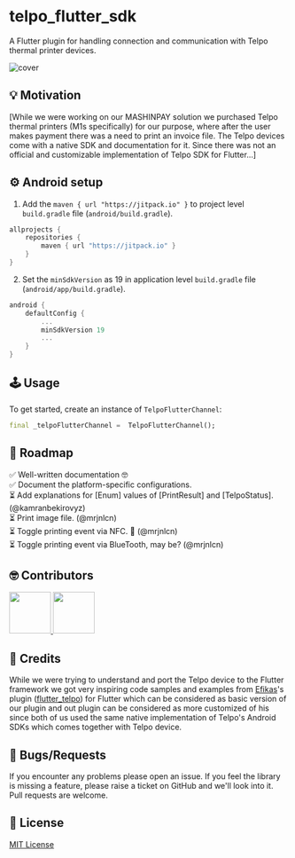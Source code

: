 # telpo_flutter_sdk

A Flutter plugin for handling connection and communication with Telpo thermal printer devices.

<img  src="https://raw.githubusercontent.com/AL-ventures/telpo-flutter-sdk/master/.docs/cover.png"  alt="cover" />


## 💡 Motivation

[While we were working on our MASHINPAY solution we purchased Telpo thermal printers (M1s specifically) for our purpose, where after the user makes payment there was a need to print an invoice file. The Telpo devices come with a native SDK and documentation for it. Since there was not an official and customizable implementation of Telpo SDK for Flutter...]

## ⚙️ Android setup
1. Add the ```maven { url "https://jitpack.io" }``` to project level `build.gradle` file (`android/build.gradle`).

```gradle
allprojects {
    repositories {
        maven { url "https://jitpack.io" }
    }
}
```

2. Set the `minSdkVersion` as 19 in application level `build.gradle` file (`android/app/build.gradle`).

```gradle
android {
    defaultConfig {
        ...
        minSdkVersion 19
        ...
    }
}
```
 
## 🕹️ Usage

To get started, create an instance of `TelpoFlutterChannel`:

```dart
final _telpoFlutterChannel =  TelpoFlutterChannel();
```

## 📝 Roadmap

✅ Well-written documentation 🤓<br/>
✅ Document the platform-specific configurations.<br/>
⏳ Add explanations for [Enum] values of [PrintResult] and [TelpoStatus]. (@kamranbekirovyz)<br/>
⏳ Print image file. (@mrjnlcn)<br/>
⏳ Toggle printing event via NFC. 🤩 (@mrjnlcn)<br/>
⏳ Toggle printing event via BlueTooth, may be? (@mrjnlcn)<br/>

## 🤓 Contributors

<a  href="https://github.com/al-ventures/telpo-flutter-sdk/graphs/contributors"> <img  src="https://github.com/kamranbekirovyz.png" height="75"> </a><a  href="https://github.com/al-ventures/telpo-flutter-sdk/graphs/contributors"> <img  src="https://github.com/mrjnlcn.png" height="75"> </a>


## 🙏 Credits

While we were trying to understand and port the Telpo device to the Flutter framework we got very inspiring code samples and examples from [Efikas](https://github.com/efikas)'s plugin ([flutter_telpo](https://pub.dev/packages/flutter_telpo)) for Flutter which can be considered as basic version of our plugin and out plugin can be considered as more customized of his since both of us used the same native implementation of Telpo's Android SDKs which comes together with Telpo device.

## 🐞 Bugs/Requests

If you encounter any problems please open an issue. If you feel the library is missing a feature, please raise a ticket on GitHub and we'll look into it. Pull requests are welcome.

## 📃 License

[MIT License](https://github.com/AL-ventures/telpo-flutter-sdk/blob/master/LICENSE)